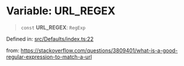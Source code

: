 # Variable: URL\_REGEX

> `const` **URL\_REGEX**: `RegExp`

Defined in: [src/Defaults/index.ts:22](https://github.com/Fokusdotid/bail/blob/82f46c566476ac566bfd781dede14412fcdfb787/src/Defaults/index.ts#L22)

from: https://stackoverflow.com/questions/3809401/what-is-a-good-regular-expression-to-match-a-url
